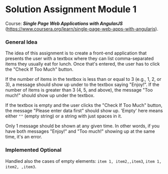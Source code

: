 Solution Assignment Module 1 
============================

Course: ***Single Page Web Applications with AngularJS*** (https://www.coursera.org/learn/single-page-web-apps-with-angularjs).


### General Idea
The idea of this assignment is to create a front-end application that presents the user with a textbox where they can list comma-separated items 
they usually eat for lunch. Once that's entered, the user has to click the "Check If Too Much" button.

If the number of items in the textbox is less than or equal to 3 (e.g., 1, 2, or 3), a message should show up under to the textbox saying "Enjoy!". 
If the number of items is greater than 3 (4, 5, and above), the message "Too much!" should show up under the textbox. 

If the textbox is empty and the user clicks the "Check If Too Much" button, the message "Please enter data first" should show up. 
'Empty' here means either `""` (empty string) or a string with just spaces in it. 

Only 1 message should be shown at any given time. In other words, if you have both messages "Enjoy!" and "Too much!" showing up at the same time, 
it's an error.

### Implemented Optional 
Handled also the cases of empty elements: `item 1, item2,,item3`, `item 1, item2, ,item3`. 

